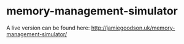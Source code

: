 # memory-management-simulator

A live version can be found here:
http://jamiegoodson.uk/memory-management-simulator/
